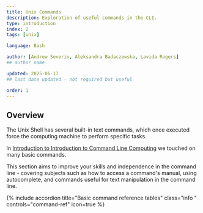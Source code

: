 ```yaml
---
title: Unix Commands
description: Exploration of useful commands in the CLI.
type: introduction
index: 2
tags: [unix] 

language: Bash

author: [Andrew Severin, Aleksandra Badaczewska, Lavida Rogers]
## author name

updated: 2025-06-17 
## last date updated - not required but useful

order: 1
---
```


## Overview

The Unix Shell has several built-in text commands, which once executed force the computing machine to perform specific tasks.

In [Introduction to Introduction to Command Line Computing](../) we touched on many basic commands. 

This section aims to improve your skills and independence in the command line - covering subjects such as how to access a command's manual, using autocomplete, and commands useful for text manipulation in the command line.

<div class="usa-accordion">

{% include accordion title="Basic command reference tables" class="info " controls="command-ref" icon=true %}
<div id="command-ref" class="accordion_content" markdown='1' hidden>

{% include table caption="Unix basics cheat sheet" content='| Command | Description | Example |
| `pwd` | prints working directory | `pwd` |
| `ls`, `ls-l`, `ls-a` | lists file contents | `ls` |
| `cd`, `cd ..`, `cd ~` | change working directory | `cd /90daydata/shared/$USER/unix_tutorial` |
| `mkdir` | make new folder | `mkdir -p /90daydata/shared/$USER/unix_tutorial` |
| `touch` | create a blank file | `touch file2.txt file3.txt file4.txt ` |
| `cat`, `echo` | view contents | `echo "Hello, $USER"` |
| `rm, rmdir` | remove files or empty folders |  |
| `cp` | copy files from a specified directory to the current directory | `cp -r /home/unix_tutorial .` |
| `mv` | move files from the current directory to a specified directory | `mv file1.txt destination_directory` |
| `help` | to learn more about Unix commands | `echo --help` |
| `man` | to view the manual for a Unix command. Press `q` to exit. | `man ls` |
| `chmod` | to change file permissions |  |' %}

{% include table caption="File/Directory operations" content="| Command | Description | Example |
| cat | catalog file contents | `cat FILE` |
| head | show first few lines of a file | `head FILE` |
| tail | show last few lines of a file | `tail FILE` |
| more | view file (with less options) | `more FILE` |
| less | view file (with more options) | `less FILE` |
| seq | write a sequence of numbers | `seq 1 1 10` |" %}



{% include table caption="Keyboard shortcuts for command entry" content="| key combination | description |
| --               | --           |
| arrows left (`←`) / right (`→`) | Move the cursor left or right one character at a time. |
| `Ctrl` + `A`    | Jump to the beginning of the command line. |
| `Ctrl` + `E`    | Move to the end of the command line.       |
| `Alt` + `B`     | Move backward one word.                    |
| `Alt` + `F`     | Move forward one word.                     |
| `Ctrl` + `U`    | Clear everything before the cursor.        |
| `Ctrl` + `K`    | Delete everything after the cursor.        |
| `Ctrl` + `W`    | Delete the previous word.                  |
| `Ctrl` + `Y`    | Paste back the last deleted text. (`Ctrl` + `U`; `Ctr` + `K` ; `Ctrl` + `W`) |
| `Ctrl` + `L`    | Clear the terminal screen (equivalent to the `clear` command). |
| `Tab`           | Autocomplete command names, filenames and paths. [Command autocompletion](./autocompletion) |
| arrows up (`↑`) / down (`↓`) | Cycle through previously entered commands. |" %}

</div></div>